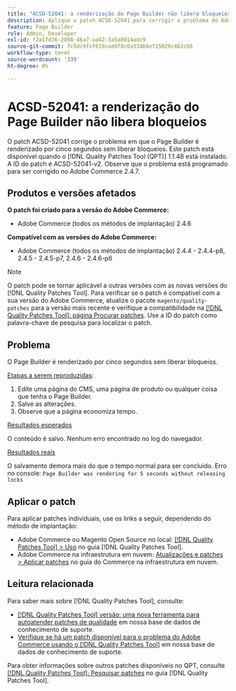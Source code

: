 ```yaml
---
title: "ACSD-52041: a renderização do Page Builder não libera bloqueios"
description: Aplique o patch ACSD-52041 para corrigir o problema do Adobe Commerce em que o Page Builder é renderizado por cinco segundos sem liberar bloqueios.
feature: Page Builder
role: Admin, Developer
exl-id: f2a1fd36-2098-46a7-aa42-3a5a0014adc9
source-git-commit: fc5dc9fcf610cae6f8c0a334b4ef15029c462c66
workflow-type: tm+mt
source-wordcount: '339'
ht-degree: 0%

---
```


# ACSD-52041: a renderização do Page Builder não libera bloqueios

O patch ACSD-52041 corrige o problema em que o Page Builder é renderizado por cinco segundos sem liberar bloqueios. Este patch está disponível quando o [!DNL Quality Patches Tool (QPT)] 1.1.48 está instalado. A ID do patch é ACSD-52041-v2. Observe que o problema está programado para ser corrigido no Adobe Commerce 2.4.7.

## Produtos e versões afetados

**O patch foi criado para a versão do Adobe Commerce:**

* Adobe Commerce (todos os métodos de implantação) 2.4.6

**Compatível com as versões do Adobe Commerce:**

* Adobe Commerce (todos os métodos de implantação) 2.4.4 - 2.4.4-p8, 2.4.5 - 2.4.5-p7, 2.4.6 - 2.4.6-p6

>[!NOTE]
>
>O patch pode se tornar aplicável a outras versões com as novas versões do [!DNL Quality Patches Tool]. Para verificar se o patch é compatível com a sua versão do Adobe Commerce, atualize o pacote `magento/quality-patches` para a versão mais recente e verifique a compatibilidade na [[!DNL Quality Patches Tool]: página Procurar patches](https://experienceleague.adobe.com/tools/commerce-quality-patches/index.html). Use a ID do patch como palavra-chave de pesquisa para localizar o patch.

## Problema

O Page Builder é renderizado por cinco segundos sem liberar bloqueios.

<u>Etapas a serem reproduzidas</u>:

1. Edite uma página do CMS, uma página de produto ou qualquer coisa que tenha o Page Builder.
1. Salve as alterações.
1. Observe que a página economiza tempo.

<u>Resultados esperados</u>

O conteúdo é salvo. Nenhum erro encontrado no log do navegador.

<u>Resultados reais</u>

O salvamento demora mais do que o tempo normal para ser concluído.
Erro no console: ``Page Builder was rendering for 5 seconds without releasing locks``

## Aplicar o patch

Para aplicar patches individuais, use os links a seguir, dependendo do método de implantação:

* Adobe Commerce ou Magento Open Source no local: [[!DNL Quality Patches Tool] > Uso](<https://experienceleague.adobe.com/docs/commerce-operations/tools/quality-patches-tool/usage.html>) no guia [!DNL Quality Patches Tool].
* Adobe Commerce na infraestrutura em nuvem: [Atualizações e patches > Aplicar patches](https://experienceleague.adobe.com/docs/commerce-cloud-service/user-guide/develop/upgrade/apply-patches.html) no guia do Commerce na infraestrutura em nuvem.

## Leitura relacionada

Para saber mais sobre [!DNL Quality Patches Tool], consulte:

* [[!DNL Quality Patches Tool] versão: uma nova ferramenta para autoatender patches de qualidade](/help/announcements/adobe-commerce-announcements/magento-quality-patches-released-new-tool-to-self-serve-quality-patches.md) em nossa base de dados de conhecimento de suporte.
* [Verifique se há um patch disponível para o problema do Adobe Commerce usando o [!DNL Quality Patches Tool]](/help/support-tools/patches-available-in-qpt-tool/check-patch-for-magento-issue-with-magento-quality-patches.md) em nossa base de dados de conhecimento de suporte.

Para obter informações sobre outros patches disponíveis no QPT, consulte [[!DNL Quality Patches Tool]: Pesquisar patches](<https://experienceleague.adobe.com/tools/commerce-quality-patches/index.html>) no guia [!DNL Quality Patches Tool].
